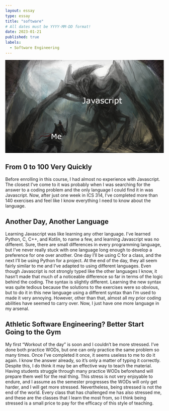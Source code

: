 ```yaml
---
layout: essay
type: essay
title: "software"
# All dates must be YYYY-MM-DD format!
date: 2023-01-21
published: true
labels:
  - Software Engineering
---
```


<img width="550px" class="rounded float-start pe-4" src="../img/javascriptmeme.png">

## From 0 to 100 Very Quickly

Before enrolling in this course, I had almost no experience with Javascript. The closest I’ve come to it was probably when I was searching for the answer to a coding problem and the only language I could find it in was Javascript. Now, after just one week in ICS 314, I’ve completed more than 140 exercises and feel like I know everything I need to know about the language.

## Another Day, Another Language

Learning Javascript was like learning any other language. I’ve learned Python, C, C++, and Kotlin, to name a few, and learning Javascript was no different. Sure, there are small differences in every programming language, but I’ve never really stuck with one language long enough to develop a preference for one over another. One day I’ll be using C for a class, and the next I’ll be using Python for a project. At the end of the day, they all seem fairly similar to me and I’ve adapted to using different languages. Even though Javascript is not strongly typed like the other languages I know, it hasn’t made that much of a noticeable difference so far in terms of the logic behind the coding. The syntax is slightly different. Learning the new syntax was quite tedious because the solutions to the exercises were so obvious, but to do it in this new language using a different syntax than I’m used to made it very annoying. However, other than that, almost all my prior coding abilities have seemed to carry over. Now, I just have one more language in my arsenal.

## Athletic Software Engineering? Better Start Going to the Gym

My first “Workout of the day” is soon and I couldn’t be more stressed. I’ve done both practice WODs, but one can only practice the same problem so many times. Once I’ve completed it once, it seems useless to me to do it again. I know the answer already, so it’s only a matter of typing it correctly. Despite this, I do think it may be an effective way to teach the material. Having students struggle through many practice WODs beforehand will prepare them well for the real thing. This stress is not very enjoyable to endure, and I assume as the semester progresses the WODs will only get harder, and I will get more stressed. Nevertheless, being stressed is not the end of the world. Every class that has challenged me has also stressed me, and these are the classes that I learn the most from, so I think being stressed is a small price to pay for the efficacy of this style of teaching.

